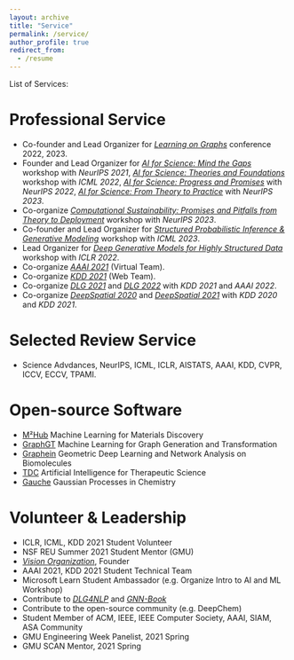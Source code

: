 ```yaml
---
layout: archive
title: "Service"
permalink: /service/
author_profile: true
redirect_from:
  - /resume
---
```


List of Services:

Professional Service
======
* Co-founder and Lead Organizer for [*Learning on Graphs*](https://logconference.github.io/) conference 2022, 2023.
* Founder and Lead Organizer for [*AI for Science: Mind the Gaps*](http://www.ai4science.net/neurips21/) workshop with *NeurIPS 2021*, [*AI for Science: Theories and Foundations*](http://www.ai4science.net/icml22/) workshop with *ICML 2022*, [*AI for Science: Progress and Promises*](https://ai4sciencecommunity.github.io/neurips22/) with *NeurIPS 2022*, [*AI for Science: From Theory to Practice*](https://ai4sciencecommunity.github.io/neurips23/) with *NeurIPS 2023*.
* Co-organize [*Computational Sustainability: Promises and Pitfalls from Theory to Deployment*](https://www.compsust.net/compsust-2023/) workshop with *NeurIPS 2023*.
* Co-founder and Lead Organizer for [*Structured Probabilistic Inference & Generative Modeling*](https://spigmworkshop.github.io/) workshop with *ICML 2023*.
* Lead Organizer for [*Deep Generative Models for Highly Structured Data*](https://deep-gen-struct.github.io/) workshop with *ICLR 2022*.
* Co-organize [*AAAI 2021*](https://aaai.org/Conferences/AAAI-21/) (Virtual Team).
* Co-organize [*KDD 2021*](https://kdd.org/kdd2021/) (Web Team).
* Co-organize [*DLG 2021*](https://deep-learning-graphs.bitbucket.io/dlg-kdd21/index.html) and [*DLG 2022*](https://deep-learning-graphs.bitbucket.io/dlg-aaai22/index.html) with *KDD 2021* and *AAAI 2022*.
* Co-organize [*DeepSpatial 2020*](http://mason.gmu.edu/~lzhao9/venues/DeepSpatial2020/) and [*DeepSpatial 2021*](http://cs.emory.edu/~lzhao41/venues/DeepSpatial2021/) with *KDD 2020* and *KDD 2021*.

Selected Review Service
======
* Science Advdances, NeurIPS, ICML, ICLR, AISTATS, AAAI, KDD, CVPR, ICCV, ECCV, TPAMI.

Open-source Software
======
* [M²Hub](https://github.com/yuanqidu/M2Hub) Machine Learning for Materials Discovery
* [GraphGT](https://graphgt.github.io/) Machine Learning for Graph Generation and Transformation
* [Graphein](https://github.com/a-r-j/graphein) Geometric Deep Learning and Network Analysis on Biomolecules
* [TDC](https://tdcommons.ai/) Artificial Intelligence for Therapeutic Science
* [Gauche](https://github.com/leojklarner/gauche) Gaussian Processes in Chemistry

Volunteer & Leadership
======
* ICLR, ICML, KDD 2021 Student Volunteer
* NSF REU Summer 2021 Student Mentor (GMU)
* [*Vision Organization*](https://vision-npo.github.io/), Founder
* AAAI 2021, KDD 2021 Student Technical Team
* Microsoft Learn Student Ambassador (e.g. Organize Intro to AI and ML Workshop)
* Contribute to [*DLG4NLP*](https://dlg4nlp.github.io/) and [*GNN-Book*](https://graph-neural-networks.github.io/)
* Contribute to the open-source community (e.g. DeepChem) 
* Student Member of ACM, IEEE, IEEE Computer Society, AAAI, SIAM, ASA Community
* GMU Engineering Week Panelist, 2021 Spring
* GMU SCAN Mentor, 2021 Spring
<!-- * CVPR (2023), ICLR (2023), AAAI (2023), WACV (2022), NeurIPS (2022), ICML (2022), KDD (2022), ICLR (2022), AISTATS (2022), TCBB (2022), ICLR-GTRL (2022), CVPR-AICC (2022), BioKDD (2022), TPAMI (2021), TNNLS (2021), KDD (2021), TKDD (2021), ICDM (2021), CIKM (2021), BMVC (2021), BioKDD (2021), KDD-DLG (2021), KDD-IRS (2021), NeurIPS-AI4Sci (2021, 2022) -->



